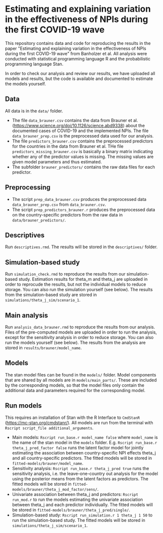 # Estimating and explaining variation in the effectiveness of NPIs during the first COVID-19 wave

This repository contains data and code for reproducing the results in the paper "Estimating and explaining variation in the effectiveness of NPIs during the first COVID-19 wave" from Banholzer et al. All analysis were conducted with statistical programming language R and the probabilistic programming language Stan.

In order to check our analysis and review our results, we have uploaded all models and results, but the code is available and documented to estimate the models yourself.

## Data

All data is in the `data/` folder. 

- The file `data_brauner.csv` contains the data from Brauner et al. (https://www.science.org/doi/10.1126/science.abd9338) about the documented cases of COVID-19 and the implemented NPIs. The file `data_brauner_prep.csv` is the preprocessed data used for our analysis.
- The file `predictors_brauner.csv` contains the preprocessed predictors for the countries in the data from Brauner et al. THe file `predictors_missing_brauner.csv` is basically a binary matrix indicating whether any of the predictor values is missing. The missing values are given model parameters and thus estimated. 
- The subfolder `brauner_predictors/` contains the raw data files for each predictor.

## Preprocessing

- The script `prep_data_brauner.csv` produces the preprocessed data `data_brauner_prep.csv` from `data_brauner.csv`.
- The script `prep_predictors_brauner.r` produces the preprocessed data on the country-specific predictors from the raw data in `data/brauner_predictors/`.

## Descriptives 

Run `descriptives.rmd`. The results will be stored in the `descriptives/` folder.

## Simulation-based study

Run `simulation_check.rmd` to reproduce the results from our simulation-based study. Estimation results for theta_m and theta_j are uploaded in order to reprocude the results, but not the individual models to reduce storage. You can also run the simulation yourself (see below). The results from the simulation-based study are stored in `simulations/theta_j_sim/scenario_1`.

## Main analysis 

Run `analysis_data_brauner.rmd` to reproduce the results from our analysis. Files of the pre-computed models are uploaded in order to run the analysis, except for the sensitivity analysis in order to reduce storage. You can also run the models yourself (see below). The results from the analysis are stored in `results/brauner/model_name`. 

## Models

The stan model files can be found in the `models/` folder. Model components that are shared by all models are in `models/main_parts/`. These are included by the corresponding models, so that the model files only contain the additional data and parameters required for the corresponding model.

## Run models 

This requires an installation of Stan with the R Interface to `CmdStanR` (https://mc-stan.org/cmdstanr/). All models are run from the terminal with `Rscript script_file additional_arguments`. 

* Main models: `Rscript run_base.r model_name false` where `model_name` is the name of the stan model in the `models` folder. E.g. `Rscript run_base.r theta_j_pred_factor false` runs the latent factor model for jointly estimating the association between country-specific NPI effects theta_j and all country-specific predictors. The fitted models will be stored in `fitted-models/brauner/model_name`.
* Sensitivity analysis: `Rscript run_base.r theta_j_pred true` runs the sensitivity analysis, i.e. the leave-one-country out analysis for the model using the posterior means from the latent factors as predictors. The fitted models will be stored in `fitted-models/brauner/theta_j_mod_factor/sens/`.
* Univariate association between theta_j and predictors: `Rscript run_mod.r` to run the models estimating the univariate association between theta_j and each predictor individually. The fitted models will be stored in `fitted-models/brauner/theta_j_pred/single/`.
* Simulation-based study: `Rscript run_simulation.r 1 theta_j 1 50` to run the simulation-based study. The fitted models will be stored in `simulations/theta_j_sim/scenario_1`. 
